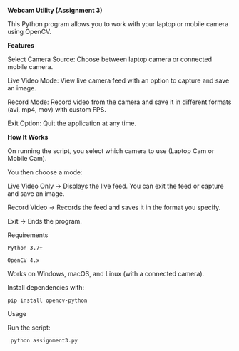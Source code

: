**Webcam Utility (Assignment 3)**

  This Python program allows you to work with your laptop or mobile camera using OpenCV.

**Features**

  Select Camera Source: Choose between laptop camera or connected mobile camera.
  
  Live Video Mode: View live camera feed with an option to capture and save an image.
  
  Record Mode: Record video from the camera and save it in different formats (avi, mp4, mov) with custom FPS.
  
  Exit Option: Quit the application at any time.

**How It Works**

  On running the script, you select which camera to use (Laptop Cam or Mobile Cam).
  
  You then choose a mode:
  
  Live Video Only → Displays the live feed. You can exit the feed or capture and save an image.
  
  Record Video → Records the feed and saves it in the format you specify.
  
  Exit → Ends the program.

Requirements

	Python 3.7+

	OpenCV 4.x

Works on Windows, macOS, and Linux (with a connected camera).

Install dependencies with:

	pip install opencv-python

Usage

  Run the script:
	
	 python assignment3.py	
